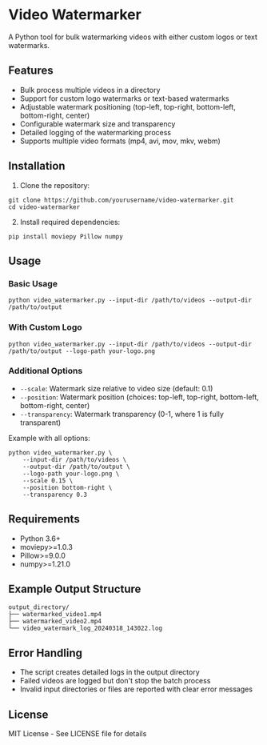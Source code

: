 # Video Watermarker

A Python tool for bulk watermarking videos with either custom logos or text watermarks.

## Features

- Bulk process multiple videos in a directory
- Support for custom logo watermarks or text-based watermarks
- Adjustable watermark positioning (top-left, top-right, bottom-left, bottom-right, center)
- Configurable watermark size and transparency
- Detailed logging of the watermarking process
- Supports multiple video formats (mp4, avi, mov, mkv, webm)

## Installation

1. Clone the repository:
```
git clone https://github.com/yourusername/video-watermarker.git
cd video-watermarker
```

2. Install required dependencies:
```
pip install moviepy Pillow numpy
```

## Usage

### Basic Usage
```
python video_watermarker.py --input-dir /path/to/videos --output-dir /path/to/output
```

### With Custom Logo
```
python video_watermarker.py --input-dir /path/to/videos --output-dir /path/to/output --logo-path your-logo.png
```

### Additional Options

- `--scale`: Watermark size relative to video size (default: 0.1)
- `--position`: Watermark position (choices: top-left, top-right, bottom-left, bottom-right, center)
- `--transparency`: Watermark transparency (0-1, where 1 is fully transparent)

Example with all options:
```
python video_watermarker.py \
    --input-dir /path/to/videos \
    --output-dir /path/to/output \
    --logo-path your-logo.png \
    --scale 0.15 \
    --position bottom-right \
    --transparency 0.3
```

## Requirements

- Python 3.6+
- moviepy>=1.0.3
- Pillow>=9.0.0
- numpy>=1.21.0

## Example Output Structure

```
output_directory/
├── watermarked_video1.mp4
├── watermarked_video2.mp4
└── video_watermark_log_20240318_143022.log
```

## Error Handling

- The script creates detailed logs in the output directory
- Failed videos are logged but don't stop the batch process
- Invalid input directories or files are reported with clear error messages

## License

MIT License - See LICENSE file for details